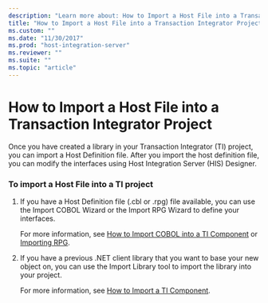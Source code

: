 ```yaml
---
description: "Learn more about: How to Import a Host File into a Transaction Integrator Project"
title: "How to Import a Host File into a Transaction Integrator Project2"
ms.custom: ""
ms.date: "11/30/2017"
ms.prod: "host-integration-server"
ms.reviewer: ""
ms.suite: ""
ms.topic: "article"
---
```

# How to Import a Host File into a Transaction Integrator Project
Once you have created a library in your Transaction Integrator (TI) project, you can import a Host Definition file. After you import the host definition file, you can modify the interfaces using Host Integration Server (HIS) Designer.  
  
### To import a Host File into a TI project  
  
1.  If you have a Host Definition file (.cbl or .rpg) file available, you can use the Import COBOL Wizard or the Import RPG Wizard to define your interfaces.  
  
     For more information, see [How to Import COBOL into a TI Component](./how-to-import-cobol-into-a-ti-component2.md) or [Importing RPG](./importing-rpg1.md).  
  
2.  If you have a previous .NET client library that you want to base your new object on, you can use the Import Library tool to import the library into your project.  
  
     For more information, see [How to Import a TI Component](./how-to-import-a-ti-component2.md).

